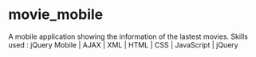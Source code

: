 # movie_mobile
A mobile application showing the information of the lastest movies.
Skills used : jQuery Mobile | AJAX | XML | HTML | CSS | JavaScript | jQuery
